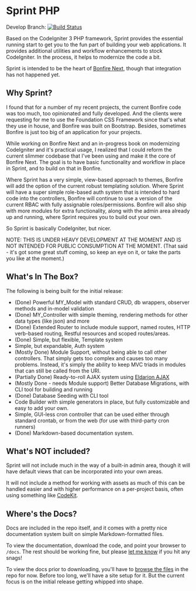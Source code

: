 # Sprint PHP

Develop Branch: [![Build Status](https://travis-ci.org/ci-bonfire/Sprint.svg?branch=develop)](https://travis-ci.org/ci-bonfire/Sprint)

Based on the CodeIgniter 3 PHP framework, Sprint provides the essential running start to get you to the fun part of building your web applications. It provides additional utilities and workflow enhancements to stock CodeIgniter. In the process, it helps to modernize the code a bit. 

Sprint is intended to be the heart of [Bonfire Next](https://github.com/ci-bonfire/Bonfire-Next), though that integration has not happened yet. 

## Why Sprint?
I found that for a number of my recent projects, the current Bonfire code was too much, too opinionated and fully developed. And the clients were requesting for me to use the Foundation CSS Framework since that's what they use in house, and Bonfire was built on Bootstrap. Besides, sometimes Bonfire is just too big of an application for your projects. 

While working on Bonfire Next and an in-progress book on modernizing CodeIgniter and it's practical usage,  I realized that I could reform the current slimmer codebase that I've been using and make it the core of Bonfire Next. The goal is to have basic functionality and workflow in place in Sprint, and to build on that in Bonfire. 

Where Sprint has a very simple, view-based approach to themes, Bonfire will add the option of the current robust templating solution. Where Sprint will have a super simple role-based auth system that is intended to hard code into the controllers, Bonfire will continue to use a version of the current RBAC with fully assignable roles/permissions. Bonfire will also ship with more modules for extra functionality, along with the admin area already up and running, where Sprint requires you to build out your own. 

So Sprint is basically CodeIgniter, but nicer.

NOTE: THIS IS UNDER HEAVY DEVELOPMENT AT THE MOMENT AND IS NOT INTENDED FOR PUBLIC CONSUMPTION AT THE MOMENT. (That said - it's got some great stuff coming, so keep an eye on it, or take the parts you like at the moment.)

## What's In The Box?

The following is being built for the initial release:

* (Done) Powerful MY_Model with standard CRUD, db wrappers, observer methods and in-model validation
* (Done) MY_Controller with simple theming, rendering methods for other data types (like json) and more
* (Done) Extended Router to include module support, named routes, HTTP verb-based routing, Restful resources and scoped routes/areas.
* (Done) Simple, but flexible, Template system
* Simple, but expandable, Auth system 
* (Mostly Done) Module Support, without being able to call other controllers. That simply gets too complex and causes too many problems. Instead, it's simply the ability to keep MVC triads in modules that can still be called from the URI.
* (Partially Done) Ready-to-roll AJAX system using [Eldarion AJAX](https://github.com/eldarion/eldarion-ajax)
* (Mostly Done - needs Module support) Better Database Migrations, with CLI tool for building and running
* (Done) Database Seeding with CLI tool
* Code Builder with simple generators in place, but fully customizable and easy to add your own.
* Simple, GUI-less cron controller that can be used either through standard crontab, or from the web (for use with third-party cron runners)
* (Done) Markdown-based documentation system.

## What's NOT included?

Sprint will not include much in the way of a built-in admin area, though it will have default views that can be incorporated into your own areas.

It will not include a method for working with assets as much of this can be handled easier and with higher performance on a per-project basis, often using something like [CodeKit](http://incident57.com/codekit/).

## Where's the Docs?
Docs are included in the repo itself, and it comes with a pretty nice documentation system built on simple Markdown-formatted files. 

To view the documentation, download the code, and point your browser to `/docs`. The rest should be working fine, but please [let me know](https://github.com/ci-bonfire/Sprint/issues) if you hit any snags! 

To view the docs prior to downloading, you'll have to [browse the files](https://github.com/ci-bonfire/Sprint/tree/develop/myth/_docs_src) in the repo for now. Before too long, we'll have a site setup for it. But the current focus is on the initial release getting whipped into shape. 